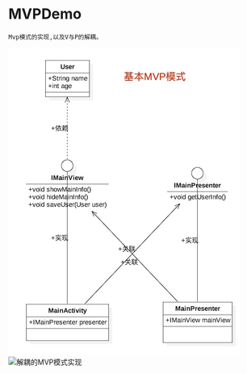 # MVPDemo

    Mvp模式的实现,以及V与P的解耦。
![简单的MVP模式实现](https://github.com/Gagarinwjj/MVPDemo/blob/master/preview/step1_simple.jpg)
![解耦的MVP模式实现](https://github.com/Gagarinwjj/MVPDemo/blob/master/preview/step2_comlplex.jpg)
